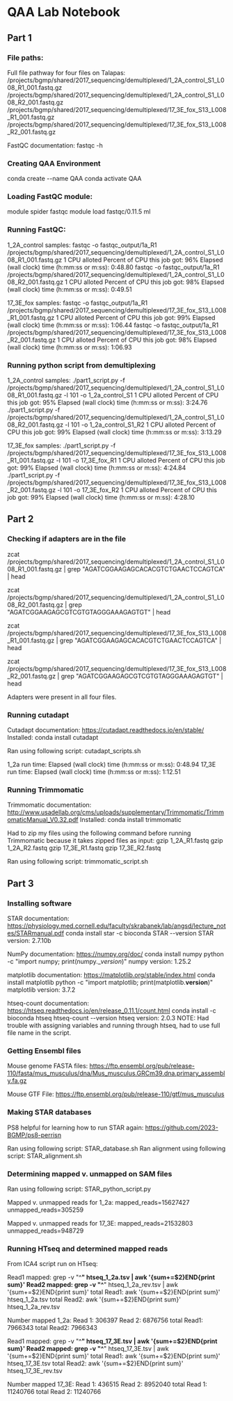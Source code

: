 # QAA Lab Notebook 

## Part 1
### File paths: 
Full file pathway for four files on Talapas: 
/projects/bgmp/shared/2017_sequencing/demultiplexed/1_2A_control_S1_L008_R1_001.fastq.gz
/projects/bgmp/shared/2017_sequencing/demultiplexed/1_2A_control_S1_L008_R2_001.fastq.gz
/projects/bgmp/shared/2017_sequencing/demultiplexed/17_3E_fox_S13_L008_R1_001.fastq.gz
/projects/bgmp/shared/2017_sequencing/demultiplexed/17_3E_fox_S13_L008_R2_001.fastq.gz

FastQC documentation: fastqc -h

### Creating QAA Environment
conda create --name QAA
conda activate QAA

### Loading FastQC module: 

module spider fastqc
module load fastqc/0.11.5
ml

### Running FastQC:
1_2A_control samples: 
fastqc -o fastqc_output/1a_R1 /projects/bgmp/shared/2017_sequencing/demultiplexed/1_2A_control_S1_L008_R1_001.fastq.gz
1 CPU alloted
Percent of CPU this job got: 96%
Elapsed (wall clock) time (h:mm:ss or m:ss): 0:48.80
fastqc -o fastqc_output/1a_R1 /projects/bgmp/shared/2017_sequencing/demultiplexed/1_2A_control_S1_L008_R2_001.fastq.gz
1 CPU alloted
Percent of CPU this job got: 98%
Elapsed (wall clock) time (h:mm:ss or m:ss): 0:49.51

17_3E_fox samples: 
fastqc -o fastqc_output/1a_R1 /projects/bgmp/shared/2017_sequencing/demultiplexed/17_3E_fox_S13_L008_R1_001.fastq.gz
1 CPU alloted
Percent of CPU this job got: 99%
Elapsed (wall clock) time (h:mm:ss or m:ss): 1:06.44
fastqc -o fastqc_output/1a_R1 /projects/bgmp/shared/2017_sequencing/demultiplexed/17_3E_fox_S13_L008_R2_001.fastq.gz
1 CPU alloted
Percent of CPU this job got: 98%
Elapsed (wall clock) time (h:mm:ss or m:ss): 1:06.93

### Running python script from demultiplexing 
1_2A_control samples:
./part1_script.py -f /projects/bgmp/shared/2017_sequencing/demultiplexed/1_2A_control_S1_L008_R1_001.fastq.gz -l 101 -o 1_2a_control_S1
1 CPU alloted
Percent of CPU this job got: 95%
Elapsed (wall clock) time (h:mm:ss or m:ss): 3:24.76
./part1_script.py -f /projects/bgmp/shared/2017_sequencing/demultiplexed/1_2A_control_S1_L008_R2_001.fastq.gz -l 101 -o 1_2a_control_S1_R2
1 CPU alloted
Percent of CPU this job got: 99%
Elapsed (wall clock) time (h:mm:ss or m:ss): 3:13.29

17_3E_fox samples:
./part1_script.py -f /projects/bgmp/shared/2017_sequencing/demultiplexed/17_3E_fox_S13_L008_R1_001.fastq.gz -l 101 -o 17_3E_fox_R1
1 CPU alloted
Percent of CPU this job got: 99%
Elapsed (wall clock) time (h:mm:ss or m:ss): 4:24.84
./part1_script.py -f /projects/bgmp/shared/2017_sequencing/demultiplexed/17_3E_fox_S13_L008_R2_001.fastq.gz -l 101 -o 17_3E_fox_R2
1 CPU alloted
Percent of CPU this job got: 99%
Elapsed (wall clock) time (h:mm:ss or m:ss): 4:28.10

## Part 2
### Checking if adapters are in the file 

zcat /projects/bgmp/shared/2017_sequencing/demultiplexed/1_2A_control_S1_L008_R1_001.fastq.gz | grep "AGATCGGAAGAGCACACGTCTGAACTCCAGTCA" | head

zcat /projects/bgmp/shared/2017_sequencing/demultiplexed/1_2A_control_S1_L008_R2_001.fastq.gz | grep "AGATCGGAAGAGCGTCGTGTAGGGAAAGAGTGT" | head

zcat /projects/bgmp/shared/2017_sequencing/demultiplexed/17_3E_fox_S13_L008_R1_001.fastq.gz | grep "AGATCGGAAGAGCACACGTCTGAACTCCAGTCA" | head

zcat /projects/bgmp/shared/2017_sequencing/demultiplexed/17_3E_fox_S13_L008_R2_001.fastq.gz | grep "AGATCGGAAGAGCGTCGTGTAGGGAAAGAGTGT" | head

Adapters were present in all four files. 

### Running cutadapt
Cutadapt documentation: https://cutadapt.readthedocs.io/en/stable/
Installed: conda install cutadapt

Ran using following script: cutadapt_scripts.sh

1_2a run time: Elapsed (wall clock) time (h:mm:ss or m:ss): 0:48.94
17_3E run time: Elapsed (wall clock) time (h:mm:ss or m:ss): 1:12.51

### Running Trimmomatic 
Trimmomatic documentation: http://www.usadellab.org/cms/uploads/supplementary/Trimmomatic/TrimmomaticManual_V0.32.pdf
Installed: conda install trimmomatic

Had to zip my files using the following command before running Trimmomatic because it takes zipped files as input: 
gzip 1_2A_R1.fastq
gzip 1_2A_R2.fastq
gzip 17_3E_R1.fastq
gzip 17_3E_R2.fastq

Ran using following script: trimmomatic_script.sh

## Part 3

### Installing software
STAR documentation: https://physiology.med.cornell.edu/faculty/skrabanek/lab/angsd/lecture_notes/STARmanual.pdf
conda install star -c bioconda
STAR --version
STAR version: 2.7.10b

NumPy documentation: https://numpy.org/doc/
conda install numpy
python -c "import numpy; print(numpy.__version_)"
numpy version: 1.25.2

matplotlib documentation: https://matplotlib.org/stable/index.html
conda install matplotlib 
python -c "import matplotlib; print(matplotlib.__version__)" 
matplotlib version: 3.7.2

htseq-count documentation: https://htseq.readthedocs.io/en/release_0.11.1/count.html
conda install -c bioconda htseq
htseq-count --version
htseq version: 2.0.3
NOTE: Had trouble with assigning variables and running through htseq, had to use full file name in the script. 

### Getting Ensembl files 

Mouse genome FASTA files: https://ftp.ensembl.org/pub/release-110/fasta/mus_musculus/dna/Mus_musculus.GRCm39.dna.primary_assembly.fa.gz

Mouse GTF File: https://ftp.ensembl.org/pub/release-110/gtf/mus_musculus

### Making STAR databases 

PS8 helpful for learning how to run STAR again: https://github.com/2023-BGMP/ps8-perrisn

Ran using following script: STAR_database.sh
Ran alignment using following script: STAR_alignment.sh

### Determining mapped v. unmapped on SAM files 

Ran using following script: STAR_python_script.py

Mapped v. unmapped reads for 1_2a:
mapped_reads=15627427
unmapped_reads=305259

Mapped v. unmapped reads for 17_3E:
mapped_reads=21532803
unmapped_reads=948729

### Running HTseq and determined mapped reads

From ICA4 script run on HTseq: 

Read1 mapped: grep -v "^__" htseq_1_2a.tsv | awk '{sum+=$2}END{print sum}'
Read2 mapped:  grep -v "^__" htseq_1_2a_rev.tsv | awk '{sum+=$2}END{print sum}'
total Read1: awk '{sum+=$2}END{print sum}' htseq_1_2a.tsv
total Read2: awk '{sum+=$2}END{print sum}' htseq_1_2a_rev.tsv

Number mapped 1_2a: 
Read 1: 306397
Read 2: 6876756
total Read1: 7966343
total Read2: 7966343

Read1 mapped: grep -v "^__" htseq_17_3E.tsv | awk '{sum+=$2}END{print sum}'
Read2 mapped:  grep -v "^__" htseq_17_3E.tsv | awk '{sum+=$2}END{print sum}'
total Read1: awk '{sum+=$2}END{print sum}' htseq_17_3E.tsv
total Read2: awk '{sum+=$2}END{print sum}' htseq_17_3E_rev.tsv

Number mapped 17_3E: 
Read 1: 436515
Read 2: 8952040
total Read 1: 11240766
total Read 2: 11240766